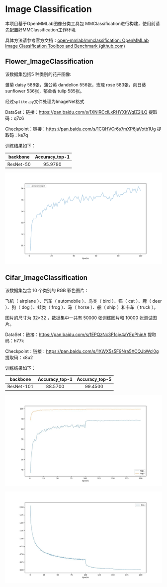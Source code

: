 #  Image Classification

本项目基于OpenMMLab图像分类工具包 MMClassification进行构建，使用前请先配置好MMClassification工作环境

具体方法请参考官方文档：[open-mmlab/mmclassification: OpenMMLab Image Classification Toolbox and Benchmark (github.com)](https://github.com/open-mmlab/mmclassification)



## Flower_ImageClassification

该数据集包括5 种类别的花卉图像:

雏菊 daisy 588张，蒲公英 dandelion 556张，玫瑰 rose 583张，向日葵 sunflower 536张，郁金香 tulip 585张。

经过<code>splite.py</code>文件处理为ImageNet格式

DataSet：链接：https://pan.baidu.com/s/1XNlRCclLxRHYXkWqlZ2ILQ  提取码：q7c6

Checkpoint：链接：https://pan.baidu.com/s/1CQHVCr6s7mXP6jaVotb1Ug  提取码：ke7q

训练结果如下：

| backbone  | Accuracy_top-1 |
| :-------: | :------------: |
| ResNet-50 |    95.9790     |

![](https://github.com/Rookie-Kai/ImageClassicication/blob/main/Flower_ImageClassification/resnet50_flower.png?raw=true)



## Cifar_ImageClassification

该数据集包含 10 个类别的 RGB 彩色图片：

飞机（ airplane ）、汽车（ automobile ）、鸟类（ bird ）、猫（ cat ）、鹿（ deer ）、狗（ dog ）、蛙类（ frog ）、马（ horse ）、船（ ship ）和卡车（ truck ）。

图片的尺寸为 32×32 ，数据集中一共有 50000 张训练圄片和 10000 张测试图片。

DataSet：链接：https://pan.baidu.com/s/1EPQzNc3F1cjv4aYEpPhinA  提取码：h77k

Checkpoint：链接：https://pan.baidu.com/s/1XWX5s5F9Nra5XCQJbWcl0g  提取码：x8u2

训练结果如下：

|  backbone  | Accuracy_top-1 | Accuracy_top-5 |
| :--------: | :------------: | :------------: |
| ResNet-101 |    88.5700     |    99.4500     |

![](https://github.com/Rookie-Kai/ImageClassicication/blob/main/Cifar_ImageClassification/result.jpg?raw=true)

![](https://github.com/Rookie-Kai/ImageClassicication/blob/main/Cifar_ImageClassification/loss.jpg?raw=true)